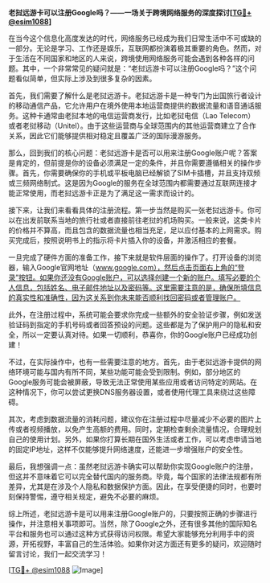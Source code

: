 **老挝远游卡可以注册Google吗？——一场关于跨境网络服务的深度探讨[[TG💪+ @esim1088](https://t.me/s/esim1088)]**

在当今这个信息化高度发达的时代，网络服务已经成为我们日常生活中不可或缺的一部分。无论是学习、工作还是娱乐，互联网都扮演着极其重要的角色。然而，对于生活在不同国家和地区的人来说，跨境使用网络服务可能会遇到各种各样的问题。其中，一个非常常见的疑问就是：“老挝远游卡可以注册Google吗？”这个问题看似简单，但实际上涉及到很多复杂的因素。

首先，我们需要了解什么是老挝远游卡。老挝远游卡是一种专门为出国旅行者设计的移动通信产品，它允许用户在境外使用本地运营商提供的数据流量和语音通话服务。这种卡通常由老挝本地的电信运营商发行，比如老挝电信（Lao Telecom）或者老挝移动（Unitel）。由于这些运营商与全球范围内的其他运营商建立了合作关系，因此它们能够提供相对稳定且覆盖广泛的国际漫游服务。

那么，回到我们的核心问题：老挝远游卡是否可以用来注册Google账户呢？答案是肯定的，但前提是你的设备必须满足一定的条件，并且你需要遵循相关的操作步骤。首先，你需要确保你的手机或平板电脑已经解锁了SIM卡插槽，并且支持双频或三频网络制式。这是因为Google的服务在全球范围内都需要通过互联网连接才能正常使用，而老挝远游卡正是为了满足这一需求而设计的。

接下来，让我们来看看具体的注册流程。第一步当然是购买一张老挝远游卡。你可以在出发前联系当地的旅行社或者直接前往老挝的机场购买。一般来说，这类卡片的价格并不算高，而且包含的数据流量也相当充足，足以应付基本的上网需求。购买完成后，按照说明书上的指示将卡片插入你的设备，并激活相应的套餐。

一旦完成了硬件方面的准备工作，接下来就是软件层面的操作了。打开设备的浏览器，输入Google官网地址（www.google.com），然后点击页面右上角的“登录”按钮。如果你还没有Google账户，可以选择创建一个新的账户。填写必要的个人信息，包括姓名、电子邮件地址以及密码等。这里需要注意的是，确保所填信息的真实性和准确性，因为这关系到你未来能否顺利找回密码或者管理账户。

此外，在注册过程中，系统可能会要求你完成一些额外的安全验证步骤，例如发送验证码到指定的手机号码或者回答预设的问题。这些都是为了保护用户的隐私和安全，所以一定要认真对待。如果一切顺利，恭喜你，你的Google账户已经成功创建！

不过，在实际操作中，也有一些需要注意的地方。首先，由于老挝远游卡提供的网络环境可能与国内有所不同，某些功能可能会受到限制。例如，部分地区的Google服务可能会被屏蔽，导致无法正常使用某些应用或者访问特定的网站。在这种情况下，你可以尝试更换DNS服务器设置，或者使用代理工具来绕过这些障碍。

其次，考虑到数据流量的消耗问题，建议你在注册过程中尽量减少不必要的图片上传或者视频播放，以免产生高额的费用。同时，定期检查剩余流量情况，合理规划自己的使用计划。另外，如果你打算长期在国外生活或者工作，可以考虑申请当地的固定IP地址，这样不仅能够提升网络速度，还能进一步增强账户的安全性。

最后，我想强调一点：虽然老挝远游卡确实可以帮助你实现Google账户的注册，但这并不意味着它可以完全替代国内的服务商。毕竟，每个国家的法律法规都有所差异，尤其是在涉及个人隐私和数据保护方面。因此，在享受便捷的同时，也要时刻保持警惕，遵守相关规定，避免不必要的麻烦。

综上所述，老挝远游卡是可以用来注册Google账户的，只要按照正确的步骤进行操作，并注意相关事项即可。当然，除了Google之外，还有很多其他的国际知名平台和服务也可以通过这种方式获得访问权限。希望大家能够充分利用手中的资源，开拓视野，丰富自己的生活体验。如果你对这方面还有更多的疑问，欢迎随时留言讨论，我们一起交流学习！

[[TG💪+ @esim1088](https://t.me/s/esim1088) ![Image](https://i.postimg.cc/4NQfJmqS/Snipaste-2025-05-13-00-14-12.png)]